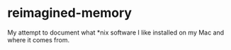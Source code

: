 # reimagined-memory
My attempt to document what *nix software I like installed on my Mac and where it comes from.
